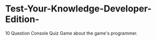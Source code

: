 # Test-Your-Knowledge-Developer-Edition-
10 Question Console Quiz Game about the game's programmer.
